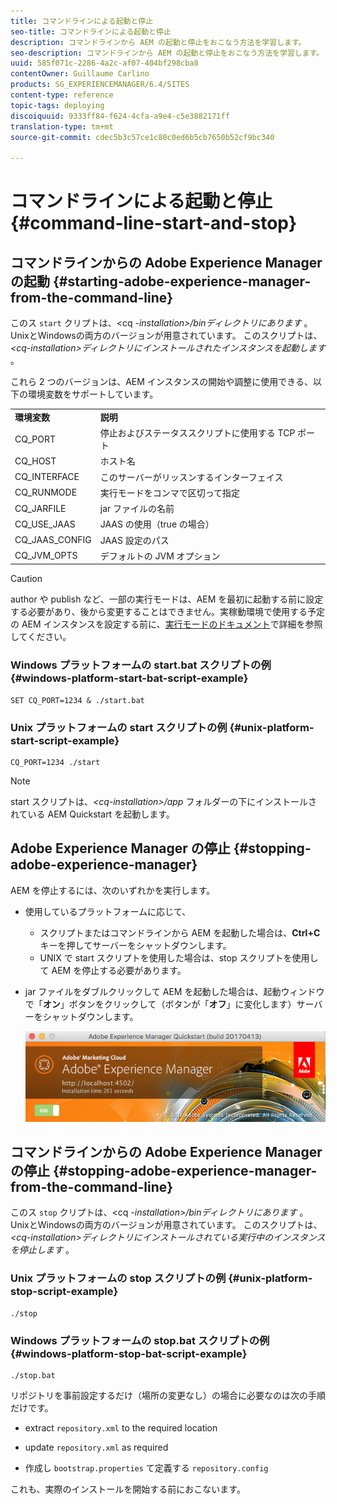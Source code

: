 ```yaml
---
title: コマンドラインによる起動と停止
seo-title: コマンドラインによる起動と停止
description: コマンドラインから AEM の起動と停止をおこなう方法を学習します。
seo-description: コマンドラインから AEM の起動と停止をおこなう方法を学習します。
uuid: 585f071c-2286-4a2c-af07-404bf298cba8
contentOwner: Guillaume Carlino
products: SG_EXPERIENCEMANAGER/6.4/SITES
content-type: reference
topic-tags: deploying
discoiquuid: 9333ff84-f624-4cfa-a9e4-c5e3882171ff
translation-type: tm+mt
source-git-commit: cdec5b3c57ce1c80c0ed6b5cb7650b52cf9bc340

---
```



# コマンドラインによる起動と停止{#command-line-start-and-stop}

## コマンドラインからの Adobe Experience Manager の起動 {#starting-adobe-experience-manager-from-the-command-line}

このス `start` クリプトは、&lt;cq *-installation>/binディレクトリにあります* 。 UnixとWindowsの両方のバージョンが用意されています。 このスクリプトは、 *&lt;cq-installation>ディレクトリにインストールされたインスタンスを起動します* 。

これら 2 つのバージョンは、AEM インスタンスの開始や調整に使用できる、以下の環境変数をサポートしています。

<table> 
 <tbody> 
  <tr> 
   <td><strong>環境変数 </strong></td> 
   <td><strong>説明 </strong></td> 
  </tr> 
  <tr> 
   <td>CQ_PORT</td> 
   <td>停止およびステータススクリプトに使用する TCP ポート<br /> </td> 
  </tr> 
  <tr> 
   <td>CQ_HOST</td> 
   <td>ホスト名<br /> </td> 
  </tr> 
  <tr> 
   <td>CQ_INTERFACE</td> 
   <td>このサーバーがリッスンするインターフェイス<br /> </td> 
  </tr> 
  <tr> 
   <td>CQ_RUNMODE</td> 
   <td>実行モードをコンマで区切って指定<br /> </td> 
  </tr> 
  <tr> 
   <td>CQ_JARFILE</td> 
   <td>jar ファイルの名前<br /> </td> 
  </tr> 
  <tr> 
   <td>CQ_USE_JAAS</td> 
   <td>JAAS の使用（true の場合）<br /> </td> 
  </tr> 
  <tr> 
   <td>CQ_JAAS_CONFIG</td> 
   <td>JAAS 設定のパス<br /> </td> 
  </tr> 
  <tr> 
   <td>CQ_JVM_OPTS</td> 
   <td>デフォルトの JVM オプション<br /> </td> 
  </tr> 
 </tbody> 
</table>

>[!CAUTION]
>
>author や publish など、一部の実行モードは、AEM を最初に起動する前に設定する必要があり、後から変更することはできません。実稼動環境で使用する予定の AEM インスタンスを設定する前に、[実行モードのドキュメント](/help/sites-deploying/configure-runmodes.md)で詳細を参照してください。

### Windows プラットフォームの start.bat スクリプトの例 {#windows-platform-start-bat-script-example}

```shell
SET CQ_PORT=1234 & ./start.bat
```

### Unix プラットフォームの start スクリプトの例 {#unix-platform-start-script-example}

```shell
CQ_PORT=1234 ./start
```

>[!NOTE]
>
>start スクリプトは、*&lt;cq-installation>/app* フォルダーの下にインストールされている AEM Quickstart を起動します。

## Adobe Experience Manager の停止 {#stopping-adobe-experience-manager}

AEM を停止するには、次のいずれかを実行します。

* 使用しているプラットフォームに応じて、

   * スクリプトまたはコマンドラインから AEM を起動した場合は、**Ctrl+C**&#x200B;キーを押してサーバーをシャットダウンします。
   * UNIX で start スクリプトを使用した場合は、stop スクリプトを使用して AEM を停止する必要があります。

* jar ファイルをダブルクリックして AEM を起動した場合は、起動ウィンドウで「**オン**」ボタンをクリックして（ボタンが「**オフ**」に変化します）サーバーをシャットダウンします。

   ![chlimage_1-63](assets/chlimage_1-63.png)

## コマンドラインからの Adobe Experience Manager の停止 {#stopping-adobe-experience-manager-from-the-command-line}

このス `stop` クリプトは、&lt;cq *-installation>/binディレクトリにあります* 。 UnixとWindowsの両方のバージョンが用意されています。 このスクリプトは、 *&lt;cq-installation>ディレクトリにインストールされている実行中のインスタンスを停止します* 。

### Unix プラットフォームの stop スクリプトの例 {#unix-platform-stop-script-example}

```shell
./stop
```

### Windows プラットフォームの stop.bat スクリプトの例 {#windows-platform-stop-bat-script-example}

```shell
./stop.bat
```

リポジトリを事前設定するだけ（場所の変更なし）の場合に必要なのは次の手順だけです。

* extract `repository.xml` to the required location

* update `repository.xml` as required

* 作成し `bootstrap.properties` て定義する `repository.config`

これも、実際のインストールを開始する前におこないます。

